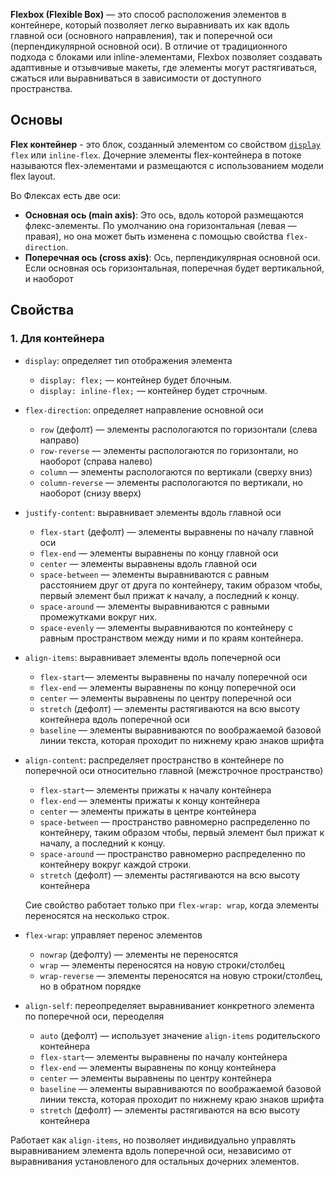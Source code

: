 **Flexbox (Flexible Box)** — это способ расположения элементов в контейнере, который позволяет легко выравнивать их как вдоль главной оси (основного направления), так и поперечной оси (перпендикулярной основной оси). В отличие от традиционного подхода с блоками или inline-элементами, Flexbox позволяет создавать адаптивные и отзывчивые макеты, где элементы могут растягиваться, сжаться или выравниваться в зависимости от доступного пространства.

## Основы

**Flex контейнер** - это блок, созданный элементом со свойством [`display`](display.md) `flex` или `inline-flex`. Дочерние элементы flex-контейнера в потоке называются flex-элементами  и размещаются с использованием модели flex layout.

Во Флексах есть две оси:
- **Основная ось (main axis)**: Это ось, вдоль которой размещаются флекс-элементы. По умолчанию она горизонтальная (левая — правая), но она может быть изменена с помощью свойства `flex-direction`.
- **Поперечная ось (cross axis)**: Ось, перпендикулярная основной оси. Если основная ось горизонтальная, поперечная будет вертикальной, и наоборот
## Свойства 

### 1. Для контейнера

-  `display`:  определяет тип отображения элемента
	- `display: flex;` — контейнер будет блочным.
    - `display: inline-flex;` — контейнер будет строчным.

- `flex-direction`: определяет направление основной оси 
	- `row` (дефолт) — элементы распологаются по горизонтали (слева направо)
	- `row-reverse` — элементы распологаются по горизонтали, но наоборот (справа налево)
	- `column` — элементы распологаются по вертикали (сверху вниз)
	- `column-reverse` — элементы распологаются по вертикали, но наоборот (снизу вверх)

- `justify-content`:  выравнивает элементы вдоль главной оси
	- `flex-start` (дефолт) — элементы выравнены по началу главной оси
	- `flex-end` — элементы выравнены по концу главной оси
	- `center` — элементы выравнены вдоль главной оси
	- `space-between` — элементы выравниваются с равным расстоянием друг от друга по контейнеру, таким образом чтобы, первый элемент был прижат к началу, а последний к концу.
	- `space-around` — элементы выравниваются с равными промежутками вокруг них.
	- `space-evenly` — элементы выравниваются по контейнеру с равным пространством между ними и по краям контейнера.

- `align-items`: выравнивает элементы вдоль попечерной оси
	- `flex-start`— элементы выравнены по началу поперечной оси
	- `flex-end` — элементы выравнены по концу поперечной оси
	- `center` — элементы выравнены по центру поперечной оси
	- `stretch` (дефолт) — элементы растягиваются на всю высоту контейнера вдоль поперечной оси
	- `baseline` — элементы выравниваются по воображаемой базовой линии текста, которая проходит по нижнему краю знаков шрифта

- `align-content`: распределяет пространство в контейнере по поперечной оси относительно главной (межстрочное пространство)
	- `flex-start`— элементы прижаты к началу контейнера
	- `flex-end` — элементы прижаты к концу контейнера
	- `center` — элементы прижаты в центре контейнера
	- `space-between` — пространство равномерно распределенно по контейнеру, таким образом чтобы, первый элемент был прижат к началу, а последний к концу.
	- `space-around` — пространство равномерно распределенно по контейнеру вокруг  каждой строки.
	- `stretch` (дефолт) — элементы растягиваются на всю высоту контейнера 
	
	Сие свойство работает только при `flex-wrap: wrap`, когда элементы переносятся на несколько строк.

- `flex-wrap`: управляет перенос элементов
	- `nowrap` (дефолту) — элементы не переносятся
	- `wrap` — элементы переносятся на новую строки/столбец
	- `wrap-reverse` — элементы переносятся на новую строки/столбец, но в обратном порядке

- `align-self`: переопределяет выравниваниет конкретного элемента по поперечной оси, переоделяя 
	- `auto` (дефолт) — использует значение `align-items` родительского контейнера
	- `flex-start`— элементы выравнены по началу контейнера
	- `flex-end` — элементы выравнены по концу контейнера
	- `center` — элементы выравнены по центру контейнера
	- `baseline` — элементы выравниваются по воображаемой базовой линии текста, которая проходит по нижнему краю знаков шрифта
	- `stretch` (дефолт) — элементы растягиваются на всю высоту контейнера 

Работает как `align-items`, но позволяет индивидуально управлять выравниванием элемента вдоль поперечной оси, независимо от выравнивания установленого для остальных дочерних элементов.
 